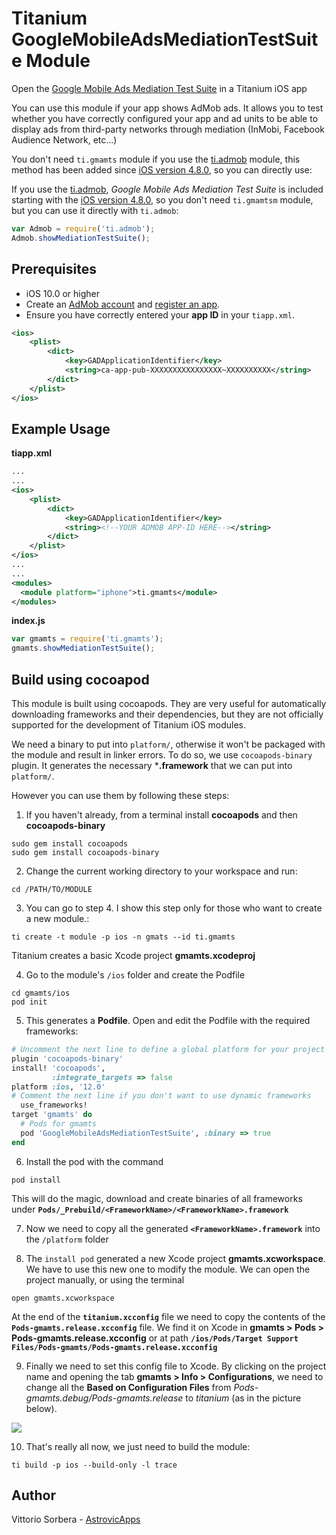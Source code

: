 # Titanium GoogleMobileAdsMediationTestSuite Module

Open the [Google Mobile Ads Mediation Test Suite](https://developers.google.com/admob/ios/mediation-test-suite?hl=en) in a Titanium iOS app

You can use this module if your app shows AdMob ads. It allows you to test whether you have correctly configured your app and ad units to be able to display ads from third-party networks through mediation (InMobi, Facebook Audience Network, etc...)

You don't need `ti.gmamts` module if you use the [ti.admob](https://github.com/Astrovic/ti.admob/) module, this method has been added since [iOS version 4.8.0](https://github.com/Astrovic/ti.admob/releases/tag/ios-4.8.0), so you can directly use:

If you use the [ti.admob](https://github.com/Astrovic/ti.admob/), *Google Mobile Ads Mediation Test Suite* is included starting with the [iOS version 4.8.0](https://github.com/Astrovic/ti.admob/releases/tag/ios-4.8.0), so you don't need `ti.gmamtsm` module, but you can use it directly with `ti.admob`:
```js
var Admob = require('ti.admob');
Admob.showMediationTestSuite();
```


## Prerequisites

- iOS 10.0 or higher
- Create an [AdMob account](https://support.google.com/admob/answer/2784575) and [register an app](https://support.google.com/admob/answer/2773509).
- Ensure you have correctly entered your **app ID** in your `tiapp.xml`.

```xml
<ios>
    <plist>
        <dict>        
            <key>GADApplicationIdentifier</key>
            <string>ca-app-pub-XXXXXXXXXXXXXXXX~XXXXXXXXXX</string>
        </dict>
    </plist>
</ios>
```

## Example Usage

**tiapp.xml**
```xml
...
...
<ios>
    <plist>
        <dict>        
            <key>GADApplicationIdentifier</key>
            <string><!--YOUR ADMOB APP-ID HERE--></string>
        </dict>
    </plist>
</ios>
...
...
<modules>
  <module platform="iphone">ti.gmamts</module>
</modules>
```

**index.js** 

```js
var gmamts = require('ti.gmamts');
gmamts.showMediationTestSuite();
```

## Build using cocoapod

This module is built using cocoapods. They are very useful for automatically downloading frameworks and their dependencies, but they are not officially supported for the development of Titanium iOS modules. 

We need a binary to put into `platform/`, otherwise it won't be packaged with the module and result in linker errors. To do so, we use `cocoapods-binary` plugin. It generates the necessary ***.framework** that we can put into `platform/`.

However you can use them by following these steps:

1. If you haven't already, from a terminal install **cocoapods** and then **cocoapods-binary**
```console
sudo gem install cocoapods
sudo gem install cocoapods-binary
```

2. Change the current working directory to your workspace and run:

`cd /PATH/TO/MODULE`

3. You can go to step 4. I show this step only for those who want to create a new module.:

`ti create -t module -p ios -n gmats --id ti.gmamts`

Titanium creates a basic Xcode project **gmamts.xcodeproj**

4. Go to the module's `/ios` folder and create the Podfile
```console
cd gmamts/ios
pod init
```

5. This generates a **Podfile**. Open and edit the Podfile with the required frameworks:

``` ruby
# Uncomment the next line to define a global platform for your project
plugin 'cocoapods-binary'
install! 'cocoapods',
         :integrate_targets => false
platform :ios, '12.0'
# Comment the next line if you don't want to use dynamic frameworks
  use_frameworks!
target 'gmamts' do  
  # Pods for gmamts
  pod 'GoogleMobileAdsMediationTestSuite', :binary => true
end
````

6. Install the pod with the command

`pod install`

This will do the magic, download and create binaries of all frameworks under **`Pods/_Prebuild/<FrameworkName>/<FrameworkName>.framework`**

7. Now we need to copy all the generated **`<FrameworkName>.framework`** into the `/platform` folder

8. The `install pod` generated a new Xcode project **gmamts.xcworkspace**. We have to use this new one to modify the module. We can open the project manually, or using the terminal

`open gmamts.xcworkspace`

At the end of the **`titanium.xcconfig`** file we need to copy the contents of the **`Pods-gmamts.release.xcconfig`** file. We find it on Xcode in **gmamts > Pods > Pods-gmamts.release.xcconfig** or at path **`/ios/Pods/Target Support Files/Pods-gmamts/Pods-gmamts.release.xcconfig`**

9. Finally we need to set this config file to Xcode. By clicking on the project name and opening the tab **gmamts > Info > Configurations**, we need to change all the **Based on Configuration Files** from *Pods-gmamts.debug/Pods-gmamts.release* to *titanium* (as in the picture below).

<img src="images/xcode.png">


10. That's really all now, we just need to build the module:

`ti build -p ios --build-only -l trace`


## Author
Vittorio Sorbera - [AstrovicApps](https://astrovicapps.com/)
